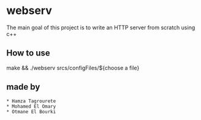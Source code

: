 # webserv

The main goal of this project is to write an HTTP server from scratch using c++

## How to use

make && ./webserv srcs/configFiles/${choose a file}

## made by
    * Hamza Tagrourete
    * Mohamed El Omary
    * Otmane El Bourki
